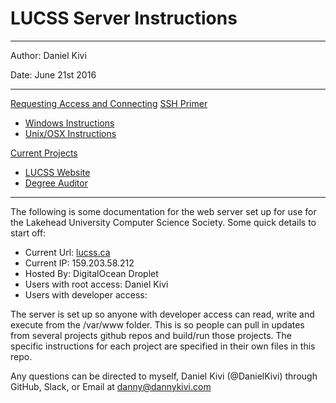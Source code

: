 LUCSS Server Instructions
=========================

----------
Author: Daniel Kivi 

Date: June 21st 2016

----------

[Requesting Access and Connecting](/RequestingAccess.md)
[SSH Primer](/SSH/Primer.md)

 - [Windows Instructions](/SSH/Windows.md)
 - [Unix/OSX Instructions](/SSH/Unix.md)

[Current Projects](/Projects.md)

 - [LUCSS Website](/Projects/Website.md)
 - [Degree Auditor](/Projects/Auditor.md)

----------

The following is some documentation for the web server set up for use for the Lakehead University Computer Science Society. Some quick details to start off:

 - Current Url: [lucss.ca](http://lucss.ca)
 - Current IP: 159.203.58.212
 - Hosted By: DigitalOcean Droplet
 - Users with root access: Daniel Kivi
 - Users with developer access: 

The server is set up so anyone with developer access can read, write and execute from the /var/www folder. This is so people can pull in updates from several projects github repos and build/run those projects. The specific instructions for each project are specified in their own files in this repo. 

Any questions can be directed to myself, Daniel Kivi (@DanielKivi) through GitHub, Slack, or Email at danny@dannykivi.com
